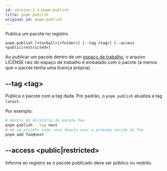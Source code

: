 ```yaml
---
id: version-3.3-pnpm-publish
title: pnpm publish
original_id: pnpm-publish
---
```


Publica um pacote no registro.

```
pnpm publish [<tarball>|<folder>] [--tag <tag>] [--access <public|restricted>]
```

Ao publicar um pacote dentro de um [espaço de trabalho](workspace.md), o arquivo LICENSE
raiz do espaço de trabalho é embalado com o pacote (a menos que o pacote tenha uma licença própria).

## --tag &lt;tag>


Publica o pacote com a tag dada. Por padrão, o `pnpm publish` atualiza a tag `latest`.

Por exemplo:

```sh
# dentro do diretório do pacote foo
pnpm publish --tag next
# em um projeto onde você deseja usar a próxima versão do foo
pnpm add foo@next
```

## --access &lt;public|restricted>

Informa ao registro se o pacote publicado deve ser público ou restrito.